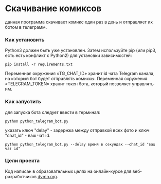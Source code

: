 # Скачивание комиксов
данная программа скачивает комикс один раз в день и отправляет их ботом в телеграмм.

### Как установить
Python3 должен быть уже установлен. Затем используйте pip (или pip3, есть есть конфликт с Python2) для установки зависимостей:
```
pip install -r requirements.txt
```

Переменная окружения «TG_CHAT_ID» хранит id чата Telegram канала, на который бот будет отправлять комиксы.
Переменная окружения «TELEGRAM_TOKEN» хранит токен бота, который позволяет управлять им.

### Как запустить
для запуска бота следует ввести в терминал:
```
python python_telegram_bot.py
```
указать ключ "delay" - задержка между отправкой всех фото и ключ "chat_id" - ваш чат id.
```
python python_telegram_bot.py --delay время в секундах --chat_id "ваш чат id"
```

### Цели проекта
Код написан в образовательных целях на онлайн-курсе для веб-разработчиков [dvmn.org](https://dvmn.org/).